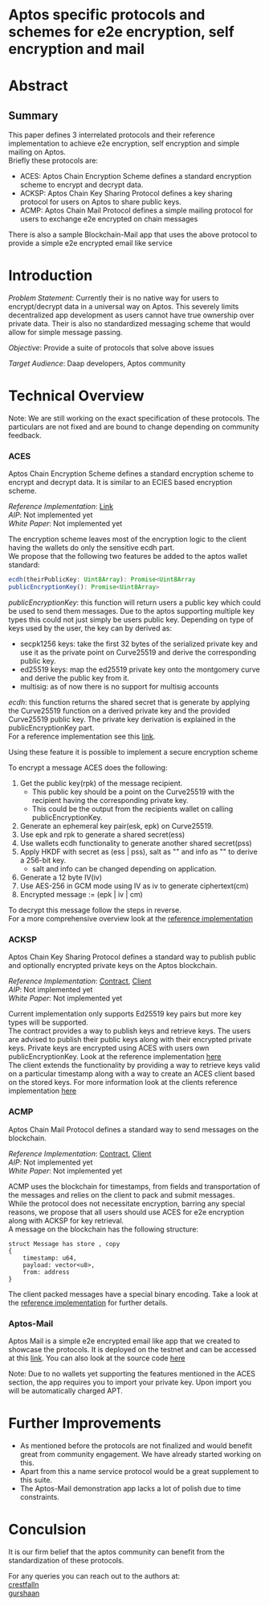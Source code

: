 # Aptos specific protocols and schemes for e2e encryption, self encryption and mail
  
# Abstract
  
## Summary
  
This paper defines 3 interrelated protocols and their reference implementation to achieve e2e encryption, self encryption and simple mailing on Aptos.  
Briefly these protocols are:
* ACES: Aptos Chain Encryption Scheme defines a standard encryption scheme to encrypt and decrypt data.
* ACKSP: Aptos Chain Key Sharing Protocol defines a key sharing protocol for users on Aptos to share public keys.
* ACMP: Aptos Chain Mail Protocol defines a simple mailing protocol for users to exchange e2e encrypted on chain messages

There is also a sample Blockchain-Mail app that uses the above protocol to provide a simple e2e encrypted email like service  

# Introduction
  
*Problem Statement*: Currently their is no native way for users to encrypt/decrypt data in a universal way on Aptos. This severely limits decentralized app development as users cannot have true ownership over private data. Their is also no standardized messaging scheme that would allow for simple message passing.  
  
*Objective*: Provide a suite of protocols that solve above issues
  
*Target Audience*: Daap developers, Aptos community

# Technical Overview

Note: We are still working on the exact specification of these protocols. The particulars are not fixed and are bound to change depending on community feedback.
  
### ACES
Aptos Chain Encryption Scheme defines a standard encryption scheme to encrypt and decrypt data. It is similar to an ECIES based encryption scheme.
  
*Reference Implementation*: [Link](https://github.com/crestfallnatwork/aces-js)  
*AIP*: Not implemented yet  
*White Paper*: Not implemented yet  
  
The encryption scheme leaves most of the encryption logic to the client having the wallets do only the sensitive ecdh part.  
We propose that the following two features be added to the aptos wallet standard:
```js
ecdh(theirPublicKey: Uint8Array): Promise<Uint8Array
publicEncryptionKey(): Promise<Uint8Array> 
```
*publicEncryptionKey*: this function will return users a public key which could be used to send them messages. Due to the aptos supporting multiple key types this could not just simply be users public key. Depending on type of keys used by the user, the key can by derived as:  
* secpk1256 keys: take the first 32 bytes of the serialized private key and use it as the private point on Curve25519 and derive the corresponding public key.
* ed25519 keys: map the ed25519 private key onto the montgomery curve and derive the public key from it.
* multisig: as of now there is no support for multisig accounts  
   
  
*ecdh*: this function returns the shared secret that is generate by applying the Curve25519 function on a derived private key and the provided Curve25519 public key. The private key derivation is explained in the publicEncryptionKey part.  
For a reference implementation see this [link](https://github.com/crestfallnatwork/aces-js/blob/main/src/ecdh/impl.ts).

Using these feature it is possible to implement a secure encryption scheme  
  
To encrypt a message ACES does the following:  
1. Get the public key(rpk) of the message recipient. 
   * This public key should be a point on the Curve25519 with the recipient having the corresponding private key. 
   * This could be the output from the recipients wallet on calling publicEncryptionKey.
2. Generate an ephemeral key pair(esk, epk) on Curve25519.
3. Use epk and rpk to generate a shared secret(ess)
4. Use wallets ecdh functionality to generate another shared secret(pss)
5. Apply HKDF with secret as (ess | pss), salt as "" and info as "" to derive a 256-bit key.
   * salt and info can be changed depending on application.
6. Generate a 12 byte IV(iv)
7. Use AES-256 in GCM mode using IV as iv to generate ciphertext(cm)
8. Encrypted message := (epk | iv | cm)
  
To decrypt this message follow the steps in reverse.  
For a more comprehensive overview look at the [reference implementation](https://github.com/crestfallnatwork/aces-js)  
  
### ACKSP
Aptos Chain Key Sharing Protocol defines a standard way to publish public and optionally encrypted private keys on the Aptos blockchain.  
   
*Reference Implementation*: [Contract](https://github.com/crestfallnatwork/acmp-contracts/blob/main/acmp/sources/acksp.move), [Client](https://github.com/crestfallnatwork/acksp-js)  
*AIP*: Not implemented yet  
*White Paper*: Not implemented yet  
  
Current implementation only supports Ed25519 key pairs but more key types will be supported.  
The contract provides a way to publish keys and retrieve keys. The users are advised to publish their public keys along with their encrypted private keys. Private keys are encrypted using ACES with users own publicEncryptionKey. Look at the reference implementation [here](https://github.com/crestfallnatwork/acmp-contracts/blob/main/acmp/sources/acksp.move)  
The client extends the functionality by providing a way to retrieve keys valid on a particular timestamp along with a way to create an ACES client based on the stored keys. For more information look at the clients reference implementation [here](https://github.com/crestfallnatwork/acksp-js)  

### ACMP
Aptos Chain Mail Protocol defines a standard way to send messages on the blockchain.  
  
*Reference Implementation*: [Contract](https://github.com/crestfallnatwork/acmp-contracts/blob/main/acmp/sources/acmp.move), [Client](https://github.com/crestfallnatwork/acmp-js)  
*AIP*: Not implemented yet  
*White Paper*: Not implemented yet  
  
ACMP uses the blockchain for timestamps, from fields and transportation of the messages and relies on the client to pack and submit messages.  
While the protocol does not necessitate encryption, barring any special reasons, we propose that all users should use ACES for e2e encryption along with ACKSP for key retrieval.  
A message on the blockchain has the following structure:  
```move
struct Message has store , copy
{
    timestamp: u64,
    payload: vector<u8>,
    from: address
}
```
The client packed messages have a special binary encoding. Take a look at the [reference implementation](https://github.com/crestfallnatwork/acmp-js) for further details.  
  
### Aptos-Mail  
Aptos Mail is a simple e2e encrypted email like app that we created to showcase the protocols. It is deployed on the testnet and can be accessed at this [link](https://aptos-mail.vercel.app/). You can also look at the source code [here](https://github.com/crestfallnatwork/aptos-mail)  

Note: Due to no wallets yet supporting the features mentioned in the ACES section, the app requires you to import your private key. Upon import you will be automatically charged APT.  
  
# Further Improvements  
  
* As mentioned before the protocols are not finalized and would benefit great from community engagement. We have already started working on this.
* Apart from this a name service protocol would be a great supplement to this suite. 
* The Aptos-Mail demonstration app lacks a lot of polish due to time constraints.

# Conculsion
  
It is our firm belief that the aptos community can benefit from the standardization of these protocols.  
  
For any queries you can reach out to the authors at:  
[crestfalln](mailto:mail@crestfalln.com)  
[gurshaan](mailto:)  
